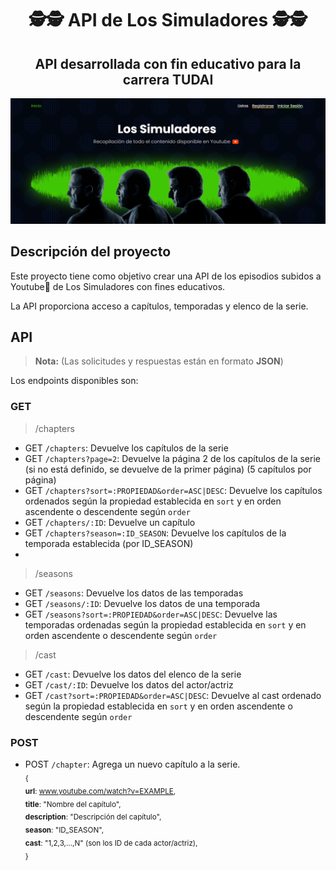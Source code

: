 <div align="center">
<h1>🕵️🕵️ API de Los Simuladores 🕵️🕵️</h1>
<h2>API desarrollada con fin educativo para la carrera TUDAI</h2>

![Captura de pantalla de la página](web-screen.png)

</div>

## Descripción del proyecto

Este proyecto tiene como objetivo crear una API de los episodios subidos a Youtube🔴 de Los Simuladores con fines educativos.

La API proporciona acceso a capítulos, temporadas y elenco de la serie.


## API
>**Nota:** (Las solicitudes y respuestas están en formato **JSON**)

Los endpoints disponibles son:

### GET 
>/chapters
- GET `/chapters`: Devuelve los capítulos de la serie
- GET `/chapters?page=2`: Devuelve la página 2 de los capítulos de la serie (si no está definido, se devuelve de la primer página) (5 capítulos por página)
- GET `/chapters?sort=:PROPIEDAD&order=ASC|DESC`: Devuelve los capítulos ordenados según la propiedad establecida en `sort` y en orden ascendente o descendente según `order`
- GET `/chapters/:ID`: Devuelve un capítulo
- GET `/chapters?season=:ID_SEASON`: Devuelve los capítulos de la temporada establecida (por ID_SEASON)
- 
>/seasons
- GET `/seasons`: Devuelve los datos de las temporadas
- GET `/seasons/:ID`: Devuelve los datos de una temporada
- GET `/seasons?sort=:PROPIEDAD&order=ASC|DESC`: Devuelve las temporadas ordenadas según la propiedad establecida en `sort` y en orden ascendente o descendente según `order`

>/cast
- GET `/cast`: Devuelve los datos del elenco de la serie
- GET `/cast/:ID`: Devuelve los datos del actor/actriz
- GET `/cast?sort=:PROPIEDAD&order=ASC|DESC`: Devuelve al cast ordenado según la propiedad establecida en `sort` y en orden ascendente o descendente según `order`
### POST
- POST `/chapter`: Agrega un nuevo capítulo a la serie. <br>
<sub>{ <br>
  **url**: www.youtube.com/watch?v=EXAMPLE, <br>
  **title**: "Nombre del capítulo", <br>
  **description**: "Descripción del capítulo", <br>
  **season**: "ID_SEASON", <br>
  **cast**: "1,2,3,...,N" (son los ID de cada actor/actriz), <br>
}</sub>
